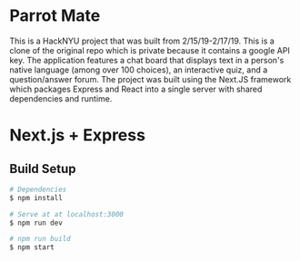 # Parrot Mate
This is a HackNYU project that was built from 2/15/19-2/17/19.  This is a clone of the original repo which is private because it contains a google API key.  The application features a chat board that displays text in a person's native language (among over 100 choices), an interactive quiz, and a question/answer forum.  The project was built using the Next.JS framework which packages Express and React into a single server with shared dependencies and runtime. 

# Next.js + Express

## Build Setup

``` bash
# Dependencies
$ npm install

# Serve at at localhost:3000
$ npm run dev

# npm run build
$ npm start

